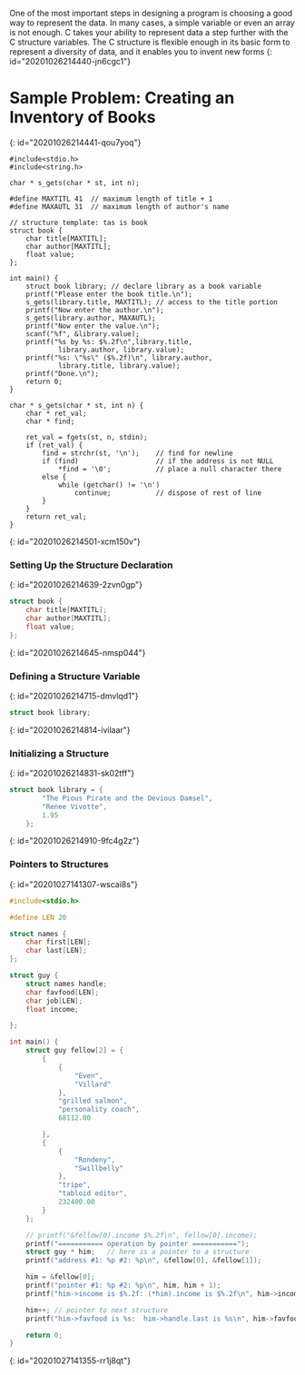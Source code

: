 One of the most important steps in designing a program is choosing a good way to represent
the data. In many cases, a simple variable or even an array is not enough. C takes your ability
to represent data a step further with the C structure variables. The C structure is flexible enough
in its basic form to represent a diversity of data, and it enables you to invent new forms
{: id="20201026214440-jn6cgc1"}

# Sample Problem: Creating an Inventory of Books
{: id="20201026214441-qou7yoq"}

```
#include<stdio.h>
#include<string.h>

char * s_gets(char * st, int n);

#define MAXTITL 41  // maximum length of title + 1
#define MAXAUTL 31  // maximum length of author's name

// structure template: tas is book
struct book {
    char title[MAXTITL];
    char author[MAXTITL];
    float value;
};

int main() {
    struct book library; // declare library as a book variable
    printf("Please enter the book title.\n");
    s_gets(library.title, MAXTITL); // access to the title portion
    printf("Now enter the author.\n");
    s_gets(library.author, MAXAUTL);
    printf("Now enter the value.\n");
    scanf("%f", &library.value);
    printf("%s by %s: $%.2f\n",library.title,
            library.author, library.value);
    printf("%s: \"%s\" ($%.2f)\n", library.author,
            library.title, library.value);
    printf("Done.\n");
    return 0;
}

char * s_gets(char * st, int n) {
    char * ret_val;
    char * find;

    ret_val = fgets(st, n, stdin);
    if (ret_val) {
        find = strchr(st, '\n');    // find for newline
        if (find)                   // if the address is not NULL
            *find = '\0';           // place a null character there
        else {
            while (getchar() != '\n')
                continue;           // dispose of rest of line
        }
    }
    return ret_val;
}
```
{: id="20201026214501-xcm150v"}

### Setting Up the Structure Declaration
{: id="20201026214639-2zvn0gp"}

```c
struct book {
    char title[MAXTITL];
    char author[MAXTITL];
    float value;
};
```
{: id="20201026214645-nmsp044"}

### Defining a Structure Variable
{: id="20201026214715-dmvlqd1"}

```c
struct book library;
```
{: id="20201026214814-ivilaar"}

### Initializing a Structure
{: id="20201026214831-sk02tff"}

```c
struct book library = {
        "The Pious Pirate and the Devious Damsel",
        "Renee Vivotte",
        1.95
    };
```
{: id="20201026214910-9fc4g2z"}

### Pointers to Structures
{: id="20201027141307-wscai8s"}

```C
#include<stdio.h>

#define LEN 20

struct names {
    char first[LEN];
    char last[LEN];
};

struct guy {
    struct names handle;
    char favfood[LEN];
    char job[LEN];
    float income;

};

int main() {
    struct guy fellow[2] = {
        {
            {
                "Even", 
                "Villard"
            },
            "grilled salmon",
            "personality coach",
            68112.00

        },
        {
            {
                "Rondeny",
                "Swillbelly"
            },
            "tripe",
            "tabloid editor",
            232400.00
        }
    };

    // printf("&fellow[0].income $%.2f\n", fellow[0].income);
    printf("=========== operation by pointer ===========");
    struct guy * him;   // here is a pointer to a structure
    printf("address #1: %p #2: %p\n", &fellow[0], &fellow[1]);

    him = &fellow[0];
    printf("pointer #1: %p #2: %p\n", him, him + 1);
    printf("him->income is $%.2f: (*him).income is $%.2f\n", him->income, (*him).income);

    him++; // pointer to next structure
    printf("him->favfood is %s:  him->handle.last is %s\n", him->favfood, him->handle.last);

    return 0;
}
```
{: id="20201027141355-rr1j8qt"}
